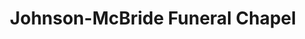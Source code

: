 ---
title: "Johnson-McBride Funeral Chapel"
url: /glencoe/johnson-mcbride-funeral-chapel/
shop: Bestattungen
---